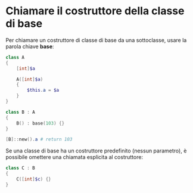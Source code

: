 # Chiamare il costruttore della classe di base

Per chiamare un costruttore di classe di base da una sottoclasse, usare la parola chiave **base**:

```PowerShell
class A 
{
    [int]$a

    A([int]$a)
    {
        $this.a = $a
    }
}

class B : A
{
    B() : base(103) {}
}

[B]::new().a # return 103
```

Se una classe di base ha un costruttore predefinito (nessun parametro), è possibile omettere una chiamata esplicita al costruttore:

```PowerShell
class C : B
{
    C([int]$c) {}
}
```

<!--HONumber=Jun16_HO4-->


